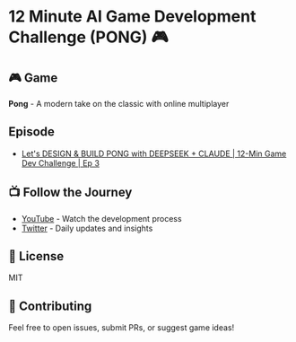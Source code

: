 # 12 Minute AI Game Development Challenge (PONG) 🎮

## 🎮 Game

**Pong** - A modern take on the classic with online multiplayer

## Episode

- [Let's DESIGN & BUILD PONG with DEEPSEEK + CLAUDE | 12-Min Game Dev Challenge | Ep 3](https://youtu.be/YYnmYXUKmBQ)

## 📺 Follow the Journey

- [YouTube](https://youtube.com/@AIOriented) - Watch the development process
- [Twitter](https://twitter.com/chongdashu) - Daily updates and insights

## 📝 License

MIT

## 🤝 Contributing

Feel free to open issues, submit PRs, or suggest game ideas!
